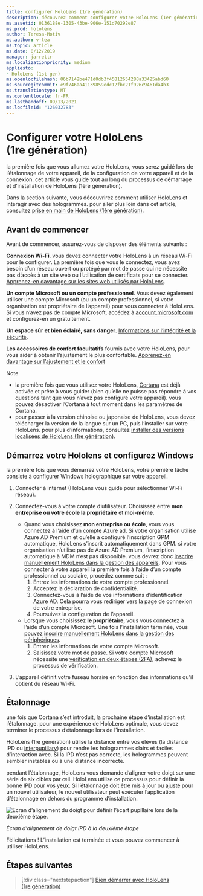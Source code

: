 ```yaml
---
title: configurer HoloLens (1re génération)
description: découvrez comment configurer votre HoloLens (1er génération) pour la première fois sur Wi-Fi réseau à l’aide d’un compte Microsoft (MSA) ou Azure Active Directory (AAD).
ms.assetid: 0136188e-1305-43be-906e-151d70292e87
ms.prod: hololens
author: Teresa-Motiv
ms.author: v-tea
ms.topic: article
ms.date: 8/12/2019
manager: jarrettr
ms.localizationpriority: medium
appliesto:
- HoloLens (1st gen)
ms.openlocfilehash: 06b7142be471d0db3f45812654288a33425abd60
ms.sourcegitcommit: e9f746aa41139859edc12fbc21f926c9461da4b3
ms.translationtype: MT
ms.contentlocale: fr-FR
ms.lasthandoff: 09/13/2021
ms.locfileid: "126032783"
---
```

# <a name="set-up-your-hololens-1st-gen"></a>Configurer votre HoloLens (1re génération)

la première fois que vous allumez votre HoloLens, vous serez guidé lors de l’étalonnage de votre appareil, de la configuration de votre appareil et de la connexion.  cet article vous guide tout au long du processus de démarrage et d’installation de HoloLens (1ère génération).

Dans la section suivante, vous découvrirez comment utiliser HoloLens et interagir avec des hologrammes. pour aller plus loin dans cet article, consultez [prise en main de HoloLens (1ère génération)](hololens1-basic-usage.md).

## <a name="before-you-start"></a>Avant de commencer

Avant de commencer, assurez-vous de disposer des éléments suivants :

**Connexion Wi-Fi**. vous devez connecter votre HoloLens à un réseau Wi-Fi pour le configurer. La première fois que vous le connectez, vous avez besoin d’un réseau ouvert ou protégé par mot de passe qui ne nécessite pas d’accès à un site web ou l’utilisation de certificats pour se connecter. [Apprenez-en davantage sur les sites web utilisés par HoloLens](hololens-offline.md).

**Un compte Microsoft ou un compte professionnel**. Vous devez également utiliser une compte Microsoft (ou un compte professionnel, si votre organisation est propriétaire de l’appareil) pour vous connecter à HoloLens. Si vous n’avez pas de compte Microsoft, accédez à [account.microsoft.com](https://account.microsoft.com) et configurez-en un gratuitement.

**Un espace sûr et bien éclairé, sans danger**. [Informations sur l’intégrité et la sécurité](https://go.microsoft.com/fwlink/p/?LinkId=746661).

**Les accessoires de confort facultatifs** fournis avec votre HoloLens, pour vous aider à obtenir l’ajustement le plus confortable. [Apprenez-en davantage sur l’ajustement et le confort](https://support.microsoft.com/help/12632/hololens-fit-your-hololens)

> [!NOTE]
>  
> - la première fois que vous utilisez votre HoloLens, [Cortana](hololens-cortana.md) est déjà activée et prête à vous guider (bien qu’elle ne puisse pas répondre à vos questions tant que vous n’avez pas configuré votre appareil). vous pouvez désactiver l’Cortana à tout moment dans les paramètres de Cortana.
> - pour passer à la version chinoise ou japonaise de HoloLens, vous devez télécharger la version de la langue sur un PC, puis l’installer sur votre HoloLens. pour plus d’informations, consultez [installer des versions localisées de HoloLens (1re génération)](hololens1-install-localized.md).

## <a name="start-your-hololens-and-set-up-windows"></a>Démarrez votre Hololens et configurez Windows

la première fois que vous démarrez votre HoloLens, votre première tâche consiste à configurer Windows holographique sur votre appareil.

1. Connecter à internet (HoloLens vous guide pour sélectionner Wi-Fi réseau).

1. Connectez-vous à votre compte d’utilisateur. Choisissez entre **mon entreprise ou votre école la propriétaire** et **moi-même**.
    - Quand vous choisissez **mon entreprise ou école**, vous vous connectez à l’aide d’un compte Azure ad. Si votre organisation utilise Azure AD Premium et qu’elle a configuré l’inscription GPM automatique, HoloLens s’inscrit automatiquement dans GPM. si votre organisation n’utilise pas de Azure AD Premium, l’inscription automatique à MDM n’est pas disponible. vous devrez donc [inscrire manuellement HoloLens dans la gestion des appareils](hololens-enroll-mdm.md#different-ways-to-enroll). Pour vous connecter à votre appareil la première fois à l’aide d’un compte professionnel ou scolaire, procédez comme suit :
        1. Entrez les informations de votre compte professionnel.
        1. Acceptez la déclaration de confidentialité.
        1. Connectez-vous à l’aide de vos informations d’identification Azure AD. Cela pourra vous rediriger vers la page de connexion de votre entreprise.
        1. Poursuivez la configuration de l’appareil.
    - Lorsque vous choisissez **le propriétaire**, vous vous connectez à l’aide d’un compte Microsoft. Une fois l’installation terminée, vous pouvez [inscrire manuellement HoloLens dans la gestion des périphériques](hololens-enroll-mdm.md#different-ways-to-enroll).
        1. Entrez les informations de votre compte Microsoft.
        1. Saisissez votre mot de passe. Si votre compte Microsoft nécessite une [vérification en deux étapes (2FA)](https://blogs.technet.microsoft.com/microsoft_blog/2013/04/17/microsoft-account-gets-more-secure/), achevez le processus de vérification.

1. L’appareil définit votre fuseau horaire en fonction des informations qu’il obtient du réseau Wi-Fi.

## <a name="calibration"></a>Étalonnage

une fois que Cortana s’est introduit, la prochaine étape d’installation est l’étalonnage. pour une expérience de HoloLens optimale, vous devez terminer le processus d’étalonnage lors de l’installation.

HoloLens (1re génération) utilise la distance entre vos élèves (la distance IPD ou [interpupillary](https://en.wikipedia.org/wiki/Interpupillary_distance)) pour rendre les hologrammes clairs et faciles d’interaction avec. Si la IPD n’est pas correcte, les hologrammes peuvent sembler instables ou à une distance incorrecte.

pendant l’étalonnage, HoloLens vous demande d’aligner votre doigt sur une série de six cibles par œil. HoloLens utilise ce processus pour définir la bonne IPD pour vos yeux. Si l’étalonnage doit être mis à jour ou ajusté pour un nouvel utilisateur, le nouvel utilisateur peut exécuter l’application d’étalonnage en dehors du programme d’installation.

![Écran d’alignement du doigt pour définir l’écart pupillaire lors de la deuxième étape.](./images/ipd-finger-alignment-300px.jpg)

*Écran d’alignement de doigt IPD à la deuxième étape*

Félicitations ! L’installation est terminée et vous pouvez commencer à utiliser HoloLens.

## <a name="next-steps"></a>Étapes suivantes

> [!div class="nextstepaction"]
> [Bien démarrer avec HoloLens (1re génération)](hololens1-basic-usage.md)

